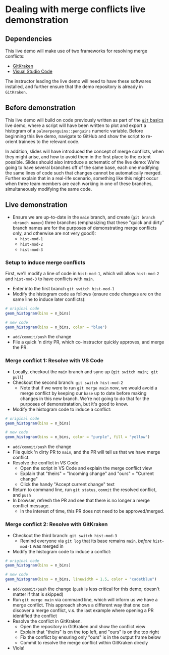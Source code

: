 # Dealing with merge conflicts live demonstration

## Dependencies

This live demo will make use of two frameworks for resolving merge conflicts:
- [GitKraken](https://www.gitkraken.com/)
- [Visual Studio Code](https://code.visualstudio.com/)

The instructor leading the live demo will need to have these softwares installed, and further ensure that the demo repository is already in `GitKraken`.

## Before demonstration

This live demo will build on code previously written as part of the [`git` basics](./git-basics.md) live demo, where a script will have been written to plot and export a histogram of a `palmerpenguins::penguins` numeric variable.
Before beginning this live demo, navigate to GitHub and show the script to re-orient trainees to the relevant code.

In addition, slides will have introduced the concept of merge conflicts, when they might arise, and how to avoid them in the first place to the extent possible.
Slides should also introduce a schematic of the live demo: We're going to have several branches off of the same base, each one modifying the same lines of code such that changes cannot be automatically merged.
Further explain that in a real-life scenario, something like this might occur when three team members are each working in one of these branches, simultaneously modifying the same code.


## Live demonstration


* Ensure we are up-to-date in the `main` branch, and create (`git branch <branch name>`) three branches (emphasizing that these "quick and dirty" branch names are for the purposes of demonstrating merge conflicts only, and otherwise are not very good!):
  * `hist-mod-1`
  * `hist-mod-2`
  * `hist-mod-3`

### Setup to induce merge conflicts

First, we'll modify a line of code in `hist-mod-1`, which will allow `hist-mod-2` and `hist-mod-3` to have conflicts with `main`.

* Enter into the first branch `git switch hist-mod-1`
* Modify the histogram code as follows (ensure code changes are on the same line to induce later conflicts):
```r
# original code
geom_histogram(bins = n_bins)

# new code
geom_histogram(bins = n_bins, color = "blue")
```
* `add/commit/push` the change
* File a quick 'n dirty PR, which co-instructor quickly approves, and merge the PR.

### Merge conflict 1: Resolve with VS Code

* Locally, checkout the `main` branch and sync up (`git switch main; git pull`)
* Checkout the second branch: `git switch hist-mod-2`
  * Note that if we were to run `git merge main` _now_, we would avoid a merge conflict by keeping our `base` up to date before making changes in this new branch.
  We're not going to do that for the purposes of demonstratation, but it's good to know.
* Modify the histogram code to induce a conflict:
```r
# original code
geom_histogram(bins = n_bins)

# new code
geom_histogram(bins = n_bins, color = "purple", fill = "yellow")
```
* `add/commit/push` the change
* File quick 'n dirty PR to `main`, and the PR will tell us that we have merge conflict.
* Resolve the conflict in VS Code
  * Open the script in VS Code and explain the merge conflict view
  * Explain that "theirs" = "Incoming change" and "ours" = "Current change"
  * Click the handy "Accept current change" text
* Return to command line, run `git status`, `commit` the resolved conflict, and `push`
* In browser, refresh the PR and see that there is no longer a merge conflict message.
  * In the interest of time, this PR does not need to be approved/merged.



### Merge conflict 2: Resolve with GitKraken

* Checkout the third branch: `git switch hist-mod-3`
  * Remind everyone via `git log` that its base remains `main`, _before_ `hist-mod-1` was merged in
* Modify the histogram code to induce a conflict:
```r
# original code
geom_histogram(bins = n_bins)

# new code
geom_histogram(bins = n_bins, linewidth = 1.5, color = "cadetblue")
```
* `add/commit/push` the change (`push` is less critical for this demo; doesn't matter if that is skipped)
* Run `git merge main` via command line, which will inform us we have a merge conflict.
This approach shows a different way that one can discover a merge conflict, v.s. the last example where opening a PR identified the conflict
* Resolve the conflict in GitKraken.
  * Open the repository in GitKraken and show the conflict view
  * Explain that "theirs" is on the top left, and "ours" is on the top right
  * Fix the conflict by ensuring only "ours" is in the output frame below
  * Commit to resolve the merge conflict within GitKraken direcly
* Viola!




